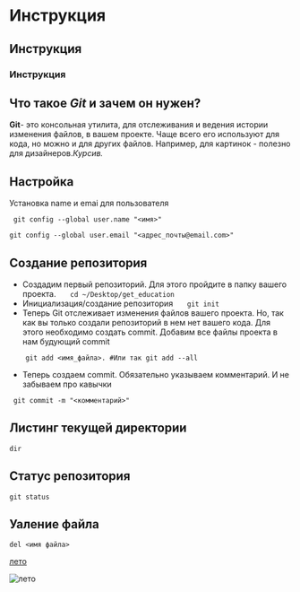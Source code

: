 # Инструкция 
## Инструкция
### Инструкция

## Что такое *Git* и зачем он нужен?
**Git**- это консольная утилита, для отслеживания и ведения истории изменения файлов, в вашем проекте. Чаще всего его используют для кода, но можно и для других файлов. Например, для картинок - полезно для дизайнеров.*Курсив.*


## Настройка

Установка name и emai для пользователя

``` git config --global user.name "<имя>"```

```git config --global user.email "<адрес_почты@email.com>"```

## Создание репозитория
- Создадим первый репозиторий. Для этого пройдите в папку вашего проекта.
```    cd ~/Desktop/get_education ```
- Инициализация/создание репозитория
```   git init```
- Теперь Git отслеживает изменения файлов вашего проекта. Но, так как вы только создали репозиторий в нем нет вашего кода. Для этого необходимо создать commit. Добавим все файлы проекта в нам будующий commit

```    git add <имя_файла>. #Или так git add --all```


- Теперь создаем commit. Обязательно указываем комментарий. И не забываем про кавычки

```  git commit -m "<комментарий>"   ```
## Листинг текущей директории 
```dir```

## Статус репозитория
```git status```

## Уаление файла
```del <имя файла>```

[лето](https://samplelib.com/lib/preview/jpeg/sample-birch-400x300.jpg)

![лето](https://samplelib.com/lib/preview/jpeg/sample-birch-400x300.jpg)



